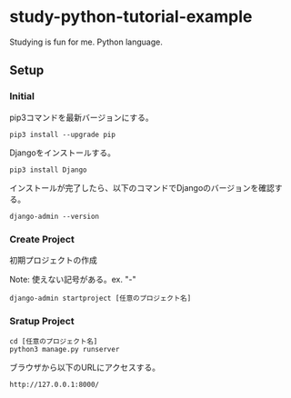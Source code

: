 # study-python-tutorial-example
Studying is fun for me. Python language.

## Setup

### Initial

pip3コマンドを最新バージョンにする。

```
pip3 install --upgrade pip
```

Djangoをインストールする。

```
pip3 install Django
```

インストールが完了したら、以下のコマンドでDjangoのバージョンを確認する。

```
django-admin --version
```

### Create Project

初期プロジェクトの作成

Note: 使えない記号がある。ex. "-"

```
django-admin startproject [任意のプロジェクト名]
```

### Sratup Project

```
cd [任意のプロジェクト名]
python3 manage.py runserver
```

ブラウザから以下のURLにアクセスする。

```
http://127.0.0.1:8000/
```